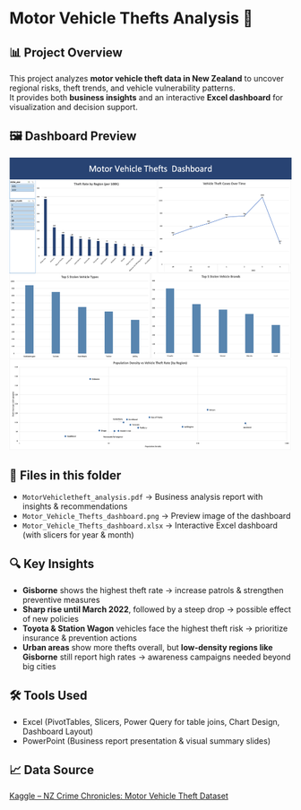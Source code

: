 # Motor Vehicle Thefts Analysis 🚗

## 📊 Project Overview
This project analyzes **motor vehicle theft data in New Zealand** to uncover regional risks, theft trends, and vehicle vulnerability patterns.  
It provides both **business insights** and an interactive **Excel dashboard** for visualization and decision support.

## 🖼️ Dashboard Preview
![Dashboard Preview](https://raw.githubusercontent.com/Vincentchien1995/Data-Business-Analysis-Portfolio/main/Excel_Projects/Motor%20Vehicle%20Thefts%20Analysis/Motor_Vehicle_%20Thefts_dashboard%20.png)

## 📂 Files in this folder
- `MotorVehicletheft_analysis.pdf` → Business analysis report with insights & recommendations  
- `Motor_Vehicle_Thefts_dashboard.png` → Preview image of the dashboard  
- `Motor_Vehicle_Thefts_dashboard.xlsx` → Interactive Excel dashboard (with slicers for year & month)  

## 🔍 Key Insights
- **Gisborne** shows the highest theft rate → increase patrols & strengthen preventive measures  
- **Sharp rise until March 2022**, followed by a steep drop → possible effect of new policies  
- **Toyota & Station Wagon** vehicles face the highest theft risk → prioritize insurance & prevention actions  
- **Urban areas** show more thefts overall, but **low-density regions like Gisborne** still report high rates → awareness campaigns needed beyond big cities  

## 🛠 Tools Used
- Excel (PivotTables, Slicers, Power Query for table joins, Chart Design, Dashboard Layout)  
- PowerPoint (Business report presentation & visual summary slides)   

## 📈 Data Source
[Kaggle – NZ Crime Chronicles: Motor Vehicle Theft Dataset](https://www.kaggle.com/)

